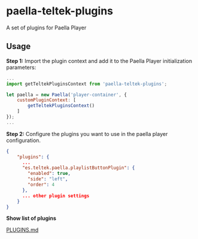 # paella-teltek-plugins

A set of plugins for Paella Player

## Usage

**Step 1:** Import the plugin context and add it to the Paella Player initialization parameters:

```javascript
...
import getTeltekPluginsContext from 'paella-teltek-plugins';

let paella = new Paella('player-container', {
    customPluginContext: [
        getTeltekPluginsContext()
    ]
});
...
```

**Step 2:** Configure the plugins you want to use in the paella player configuration.

```json
{
    "plugins": {
      ...
      "es.teltek.paella.playlistButtonPlugin": {
        "enabled": true,
        "side": "left",
        "order": 4
      },
      ... other plugin settings
    }
}
```

**Show list of plugins**

[PLUGINS.md](PLUGINS.md)

